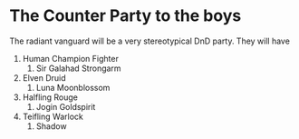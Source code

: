 # The Counter Party to the boys
The radiant vanguard will be a very stereotypical DnD party. They will have
1. Human Champion Fighter
	1. Sir Galahad Strongarm
2. Elven Druid
	1. Luna Moonblossom
3. Halfling Rouge
	1. Jogin Goldspirit
4. Teifling Warlock
	1. Shadow